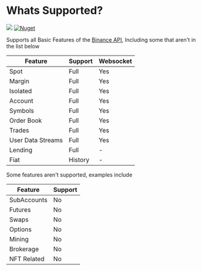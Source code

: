 # Whats Supported?

[![](https://user-images.githubusercontent.com/54571583/173321360-737e4e55-0e46-40aa-ac4e-0ac01875ce96.png)](https://github.com/HypsyNZ/BinanceAPI.NET/wiki) [![Nuget](https://img.shields.io/nuget/v/BinanceAPI.NET)](https://www.nuget.org/packages/BinanceAPI.NET)

Supports all Basic Features of the [Binance API](https://binance-docs.github.io/apidocs/spot/en/#change-log), Including some that aren't in the list below

| Feature 	| Support | Websocket |
|---------------|---------|-----------|
| Spot 		| Full 	  | Yes	|
| Margin	| Full 	  | Yes |
| Isolated 	| Full 	  | Yes |
| Account	| Full 	  | Yes |
| Symbols	| Full 	  | Yes |
| Order Book    | Full    | Yes |
| Trades        | Full    | Yes |
| User Data Streams | Full | Yes |
| Lending 	| Full 	  | - 	|
| Fiat 		| History | - 	|

Some features aren't supported, examples include

| Feature 	| Support |
|---------------|-------|
| SubAccounts 	| No 	| 
| Futures	| No 	| 
| Swaps 	| No 	|
| Options	| No 	|
| Mining        | No    |
| Brokerage     | No    |
| NFT Related | No |
